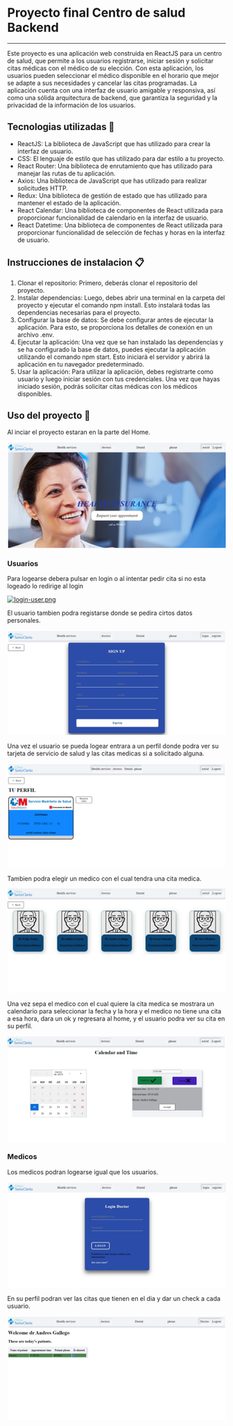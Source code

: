 # Proyecto final Centro de salud Backend
***

Este proyecto es una aplicación web construida en ReactJS para un centro de salud, que permite a los usuarios registrarse, iniciar sesión y solicitar citas médicas con el médico de su elección. Con esta aplicación, los usuarios pueden seleccionar el médico disponible en el horario que mejor se adapte a sus necesidades y cancelar las citas programadas. La aplicación cuenta con una interfaz de usuario amigable y responsiva, así como una sólida arquitectura de backend, que garantiza la seguridad y la privacidad de la información de los usuarios.

## Tecnologias utilizadas 🦾

* ReactJS: La biblioteca de JavaScript que has utilizado para crear la interfaz de usuario.
* CSS: El lenguaje de estilo que has utilizado para dar estilo a tu proyecto.
* React Router: Una biblioteca de enrutamiento que has utilizado para manejar las rutas de tu aplicación.
* Axios: Una biblioteca de JavaScript que has utilizado para realizar solicitudes HTTP.
* Redux: Una biblioteca de gestión de estado que has utilizado para mantener el estado de la aplicación.
* React Calendar: Una biblioteca de componentes de React utilizada para proporcionar funcionalidad de calendario en la interfaz de usuario.
* React Datetime: Una biblioteca de componentes de React utilizada para proporcionar funcionalidad de selección de fechas y horas en la interfaz de usuario.

## Instrucciones de instalacion 📋

1. Clonar el repositorio: Primero, deberás clonar el repositorio del proyecto.
2. Instalar dependencias: Luego, debes abrir una terminal en la carpeta del proyecto y ejecutar el comando npm install. Esto instalará todas las dependencias necesarias para el proyecto.
3. Configurar la base de datos: Se debe configurar antes de ejecutar la aplicación. Para esto, se proporciona los detalles de conexión en un archivo .env.
4. Ejecutar la aplicación: Una vez que se han instalado las dependencias y se ha configurado la base de datos, puedes ejecutar la aplicación utilizando el comando npm start. Esto iniciará el servidor y abrirá la aplicación en tu navegador predeterminado.
5. Usar la aplicación: Para utilizar la aplicación, debes registrarte como usuario y luego iniciar sesión con tus credenciales. Una vez que hayas iniciado sesión, podrás solicitar citas médicas con los médicos disponibles.

## Uso del proyecto 🚀
Al inciar el proyecto estaran en la parte del Home.

![home-front.png](./screenshot/home-front.png)

### Usuarios

Para logearse debera pulsar en login o al intentar pedir cita si no esta logeado lo redirige al login 

[![login-user.png](https://i.postimg.cc/x8qBCS33/login-user.png)](https://postimg.cc/305tSV6k)

El usuario tambien podra registarse donde se pedira cirtos datos personales.

![register.jpg](./screenshot/register.jpg)

Una vez el usuario se pueda logear entrara a un perfil donde podra ver su tarjeta de servicio de salud y las citas medicas si a solicitado alguna.

![perfil_user_front.png](./screenshot/perfil_user_front.png)

Tambien podra elegir un medico con el cual tendra una cita medica.

![alldoctors.jpg](./screenshot/alldoctors.jpg)

Una vez sepa el medico con el cual quiere la cita medica se mostrara un calendario para seleccionar la fecha y la hora y el medico no tiene una cita a esa hora, dara un ok y regresara al home, y el usuario podra ver su cita en su perfil.

![selected-date.jpg](./screenshot/selected-date.jpg)

### Medicos

Los medicos podran logearse igual que los usuarios. 

![login-doctor](./screenshot/login-doctor.jpg)

En su perfil podran ver las citas que tienen en el dia y dar un check a cada usuario. 

![profile-doctor.jpg](./screenshot/profile-doctor.jpg)

